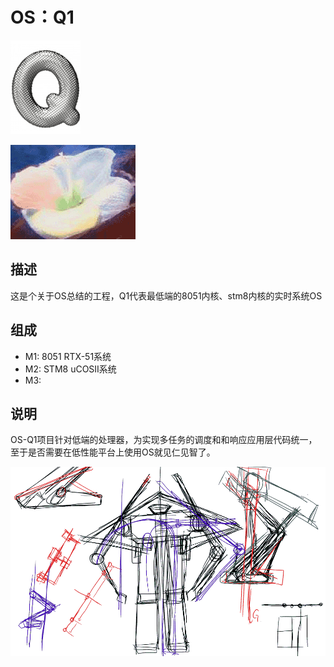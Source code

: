 # OS：Q1

[![sites](docs/Q.png)](http://qitas.cn)

[![owner](docs/qitas.png)](http://itq.ink/)

## 描述

这是个关于OS总结的工程，Q1代表最低端的8051内核、stm8内核的实时系统OS

## 组成
- M1: 8051 RTX-51系统
- M2: STM8 uCOSII系统
- M3: 

## 说明

OS-Q1项目针对低端的处理器，为实现多任务的调度和和响应应用层代码统一，至于是否需要在低性能平台上使用OS就见仁见智了。

![Q1 Logo](docs/R1.png)